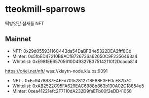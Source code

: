 # tteokmill-sparrows
떡방앗간 참새들 NFT

## Mainnet
- NFT: 0x29d05593116C443da54DaBFB4e5322DEA2fff8Cd
- Minter: 0x5fbED47210B9ACfB726736a62650C9F2356463a4
- Whitelist: 0xE981EE65705610D49327B375142110f2Dcada814



https://c4ei.net/nft/
wss://klaytn-node.klu.bs:9091


- NFT : 0xEc9478B37E4FFd70f52812718F88F3FF0cE87b7C
- Whitelist: 0xAB2522C95FA629EAC6988b863b130A02C18854e5
- Minter: 0xea41221efc2F7110dA232D9faEFb00f2eDD41058

